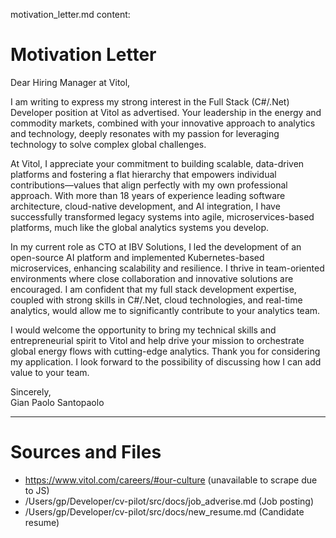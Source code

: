 motivation_letter.md content:

# Motivation Letter

Dear Hiring Manager at Vitol,

I am writing to express my strong interest in the Full Stack (C#/.Net) Developer position at Vitol as advertised. Your leadership in the energy and commodity markets, combined with your innovative approach to analytics and technology, deeply resonates with my passion for leveraging technology to solve complex global challenges.

At Vitol, I appreciate your commitment to building scalable, data-driven platforms and fostering a flat hierarchy that empowers individual contributions—values that align perfectly with my own professional approach. With more than 18 years of experience leading software architecture, cloud-native development, and AI integration, I have successfully transformed legacy systems into agile, microservices-based platforms, much like the global analytics systems you develop.

In my current role as CTO at IBV Solutions, I led the development of an open-source AI platform and implemented Kubernetes-based microservices, enhancing scalability and resilience. I thrive in team-oriented environments where close collaboration and innovative solutions are encouraged. I am confident that my full stack development expertise, coupled with strong skills in C#/.Net, cloud technologies, and real-time analytics, would allow me to significantly contribute to your analytics team.

I would welcome the opportunity to bring my technical skills and entrepreneurial spirit to Vitol and help drive your mission to orchestrate global energy flows with cutting-edge analytics. Thank you for considering my application. I look forward to the possibility of discussing how I can add value to your team.

Sincerely,  
Gian Paolo Santopaolo

---

# Sources and Files
- https://www.vitol.com/careers/#our-culture (unavailable to scrape due to JS)
- /Users/gp/Developer/cv-pilot/src/docs/job_adverise.md (Job posting)
- /Users/gp/Developer/cv-pilot/src/docs/new_resume.md (Candidate resume)